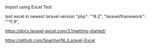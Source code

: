 Import using Excel Test

test excel in newest laravel version 
 "php": "^8.2",
        "laravel/framework": "^11.9",


https://docs.laravel-excel.com/3.1/getting-started/

https://github.com/SpartnerNL/Laravel-Excel

